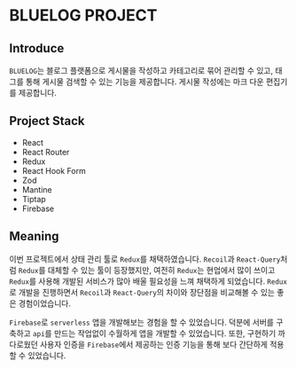 # BLUELOG PROJECT

## Introduce 

`BLUELOG`는 블로그 플랫폼으로 게시물을 작성하고 카테고리로 묶어 관리할 수 있고, 태그를 통해 게시물 검색할 수 있는 기능을 제공합니다. 게시물 작성에는 마크 다운 편집기를 제공합니다.


## Project Stack
- React
- React Router
- Redux
- React Hook Form
- Zod
- Mantine
- Tiptap
- Firebase

## Meaning
이번 프로젝트에서 상태 관리 툴로 `Redux`를 채택하였습니다. `Recoil`과 `React-Query`처럼 `Redux`를 대체할 수 있는 툴이 등장했지만, 여전히 `Redux`는 현업에서 많이 쓰이고 `Redux`를 사용해 개발된 서비스가 많아 배울 필요성을 느껴 채택하게 되었습니다. `Redux`로 개발을 진행하면서 `Recoil`과 `React-Query`의 차이와 장단점을 비교해볼 수 있는 좋은 경험이었습니다.

`Firebase`로 `serverless` 앱을 개발해보는 경험을 할 수 있었습니다. 덕분에 서버를 구축하고 `api`를 만드는 작업없이 수월하게 앱을 개발할 수 있었습니다. 또한, 구현하기 까다로웠던 사용자 인증을 `Firebase`에서 제공하는 인증 기능을 통해 보다 간단하게 적용할 수 있었습니다. 